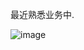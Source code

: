 最近熟悉业务中.

![image](https://github.com/user-attachments/assets/20bfd632-298c-47f5-8828-315631d39f96)

